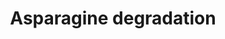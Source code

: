 ---
annotations:
- id: PW:0001083
  parent: classic metabolic pathway
  type: Pathway Ontology
  value: asparagine metabolic pathway
authors:
- J.Heckman
- MaintBot
- Mkutmon
- Christine Chichester
description: 'ter Schure, E.G. et al suggest that in yeast, degradation of nitrogen
  sources yields either ammonia or glutamate.  SOURCE: SGD pathways, http://pathway.yeastgenome.org/server.html'
last-edited: 2016-09-16
organisms:
- Saccharomyces cerevisiae
redirect_from:
- /index.php/Pathway:WP432
- /instance/WP432
- /instance/WP432_r89547
revision: r89547
schema-jsonld:
- '@context': https://schema.org/
  '@id': https://wikipathways.github.io/pathways/WP432.html
  '@type': Dataset
  creator:
    '@type': Organization
    name: WikiPathways
  description: 'ter Schure, E.G. et al suggest that in yeast, degradation of nitrogen
    sources yields either ammonia or glutamate.  SOURCE: SGD pathways, http://pathway.yeastgenome.org/server.html'
  keywords:
  - AAT1
  - AAT2
  - ASP1
  - ASP3-1
  - ASP3-2
  - ASP3-3
  - ASP3-4
  - L-asparagine
  - L-glutamate
  license: CC0
  name: Asparagine degradation
seo: CreativeWork
title: Asparagine degradation
wpid: WP432
---